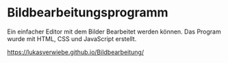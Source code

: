 # Bildbearbeitungsprogramm
Ein einfacher Editor mit dem Bilder Bearbeitet werden können. Das Program wurde mit HTML, CSS und JavaScript erstellt.

https://lukasverwiebe.github.io/Bildbearbeitung/
